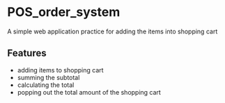 # POS_order_system

A simple web application practice for adding the items into shopping cart

## Features
- adding items to shopping cart
- summing the subtotal
- calculating the total
- popping out the total amount of the shopping cart


